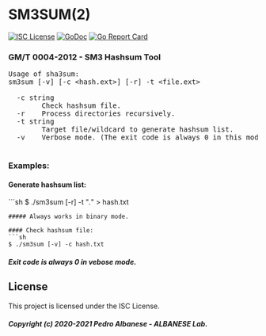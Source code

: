 # SM3SUM(2)
[![ISC License](http://img.shields.io/badge/license-ISC-blue.svg)](https://github.com/pedroalbanese/sm3sum/blob/master/LICENSE.md) 
[![GoDoc](https://godoc.org/github.com/pedroalbanese/sm3sum?status.png)](http://godoc.org/github.com/pedroalbanese/sm3sum)
[![Go Report Card](https://goreportcard.com/badge/github.com/pedroalbanese/sm3sum)](https://goreportcard.com/report/github.com/pedroalbanese/sm3sum)
### GM/T 0004-2012 - SM3 Hashsum Tool
<PRE>
Usage of sha3sum:
sm3sum [-v] [-c &lt;hash.ext&gt;] [-r] -t &lt;file.ext&gt;

  -c string
        Check hashsum file.
  -r    Process directories recursively.
  -t string
        Target file/wildcard to generate hashsum list.
  -v    Verbose mode. (The exit code is always 0 in this mode)
  </PRE>
  
### Examples:

#### Generate hashsum list:
´´´sh
$ ./sm3sum [-r] -t "*.*" > hash.txt
```
##### Always works in binary mode. 

#### Check hashsum file:
```sh
$ ./sm3sum [-v] -c hash.txt
```
##### Exit code is always 0 in vebose mode. 

## License

This project is licensed under the ISC License.
##### Copyright (c) 2020-2021 Pedro Albanese - ALBANESE Lab.
